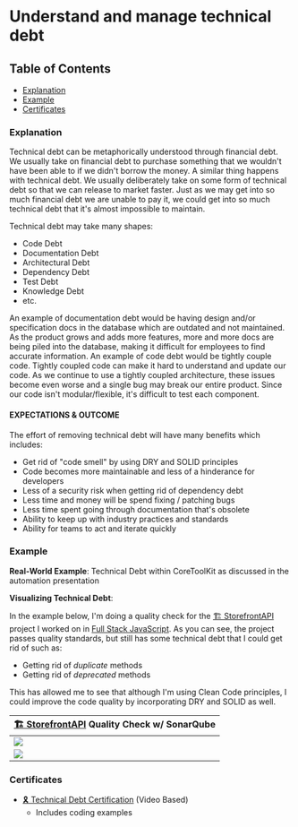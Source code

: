 # Understand and manage technical debt

## Table of Contents
- [Explanation](#explanation)
- [Example](#example)
- [Certificates](#certificates)

### Explanation

Technical debt can be metaphorically understood through financial debt. We usually take on financial debt to purchase something that we wouldn't have been able to if we didn't borrow the money. A similar thing happens with technical debt. We usually deliberately take on some form of technical debt so that we can release to market faster. Just as we may get into so much financial debt we are unable to pay it, we could get into so much technical debt that it's almost impossible to maintain. 

Technical debt may take many shapes:
- Code Debt 
- Documentation Debt
- Architectural Debt
- Dependency Debt
- Test Debt 
- Knowledge Debt
- etc. 

An example of documentation debt would be having design and/or specification docs in the database which are outdated and not maintained. As the product grows and adds more features, more and more docs are being piled into the database, making it difficult for employees to find accurate information. An example of code debt would be tightly couple code. Tightly coupled code can make it hard to understand and update our code. As we continue to use a tightly coupled architecture, these issues become even worse and a single bug may break our entire product. Since our code isn't modular/flexible, it's difficult to test each component. 

#### **EXPECTATIONS & OUTCOME**

The effort of removing technical debt will have many benefits which includes:
- Get rid of "code smell" by using DRY and SOLID principles
- Code becomes more maintainable and less of a hinderance for developers
- Less of a security risk when getting rid of dependency debt
- Less time and money will be spend fixing / patching bugs 
- Less time spent going through documentation that's obsolete
- Ability to keep up with industry practices and standards
- Ability for teams to act and iterate quickly

### Example

**Real-World Example**: Technical Debt within CoreToolKit as discussed in the automation presentation

**Visualizing Technical Debt**: 

In the example below, I'm doing a quality check for the [🏗 StorefrontAPI](https://github.com/4orter/Learning/tree/main/Udacity/Fullstack%20JavaScript%20Nanodegree/StorefrontAPI) project I worked on in [Full Stack JavaScript](/Certificates/Full%20Stack%20JavaScript%20Developer%20Certificate.pdf). As you can see, the project passes quality standards, but still has some technical debt that I could get rid of such as:
- Getting rid of *duplicate* methods
- Getting rid of *deprecated* methods

This has allowed me to see that although I'm using Clean Code principles, I could improve the code quality by incorporating DRY and SOLID as well.

| [🏗 StorefrontAPI](https://github.com/4orter/Learning/tree/main/Udacity/Fullstack%20JavaScript%20Nanodegree/StorefrontAPI) Quality Check w/ SonarQube |
| ---- |  
| ![](/Images/sonar_debt.png) |
| ![](/Images/sonar_pass.png) |


### Certificates

- [🎗️ Technical Debt Certification](/Certificates/Technical%20Debt%20Certificate.pdf) (Video Based)
    - Includes coding examples
